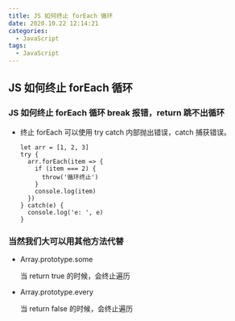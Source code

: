 ```yaml
---
title: JS 如何终止 forEach 循环
date: 2020.10.22 12:14:21
categories:
  - JavaScript
tags:
  - JavaScript
---
```


## JS 如何终止 forEach 循环

### JS 如何终止 forEach 循环 break 报错，return 跳不出循环

- 终止 forEach 可以使用 try catch 内部抛出错误，catch 捕获错误。

  ```JS
  let arr = [1, 2, 3]
  try {
    arr.forEach(item => {
      if (item === 2) {
        throw('循环终止')
      }
      console.log(item)
    })
  } catch(e) {
    console.log('e: ', e)
  }
  ```

### 当然我们大可以用其他方法代替

- Array.prototype.some

  当 return true 的时候，会终止遍历

- Array.prototype.every

  当 return false 的时候，会终止遍历
